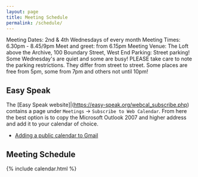 ```yaml
---
layout: page
title: Meeting Schedule
permalink: /schedule/
---
```


Meeting Dates:    2nd & 4th Wednesdays of every month
Meeting Times:    6.30pm - 8.45/9pm
Meet and greet:   from 6.15pm
Meeting Venue:   The Loft above the Archive, 100 Boundary Street, West End
Parking:  Street parking! Some Wednesday's are quiet and some are busy! PLEASE take care to note the parking restrictions. They differ from street to street. Some places are free from 5pm, some from 7pm and others not until 10pm!  



## Easy Speak
The [Easy Speak website]|(https://easy-speak.org/webcal_subscribe.php) contains a page under `Meetings` -> `Subscribe to Web Calendar`. From here the best option is to copy the Microsoft Outlook 2007 and higher address and add it to your calendar of choice.
* [Adding a public calendar to Gmail](https://support.google.com/calendar/answer/37100?hl=en&co=GENIE.Platform%3DDesktop)

## Meeting Schedule
{% include calendar.html %}
